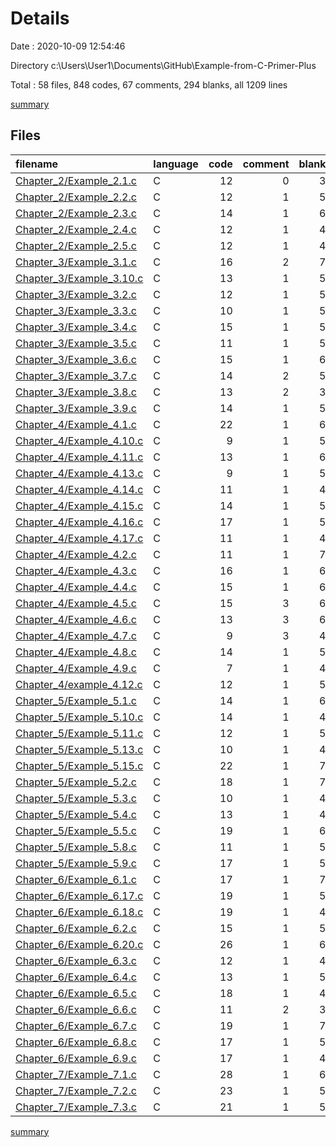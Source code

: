 # Details

Date : 2020-10-09 12:54:46

Directory c:\Users\User1\Documents\GitHub\Example-from-C-Primer-Plus

Total : 58 files,  848 codes, 67 comments, 294 blanks, all 1209 lines

[summary](results.md)

## Files
| filename | language | code | comment | blank | total |
| :--- | :--- | ---: | ---: | ---: | ---: |
| [Chapter_2/Example_2.1.c](/Chapter_2/Example_2.1.c) | C | 12 | 0 | 3 | 15 |
| [Chapter_2/Example_2.2.c](/Chapter_2/Example_2.2.c) | C | 12 | 1 | 5 | 18 |
| [Chapter_2/Example_2.3.c](/Chapter_2/Example_2.3.c) | C | 14 | 1 | 6 | 21 |
| [Chapter_2/Example_2.4.c](/Chapter_2/Example_2.4.c) | C | 12 | 1 | 4 | 17 |
| [Chapter_2/Example_2.5.c](/Chapter_2/Example_2.5.c) | C | 12 | 1 | 4 | 17 |
| [Chapter_3/Example_3.1.c](/Chapter_3/Example_3.1.c) | C | 16 | 2 | 7 | 25 |
| [Chapter_3/Example_3.10.c](/Chapter_3/Example_3.10.c) | C | 13 | 1 | 5 | 19 |
| [Chapter_3/Example_3.2.c](/Chapter_3/Example_3.2.c) | C | 12 | 1 | 5 | 18 |
| [Chapter_3/Example_3.3.c](/Chapter_3/Example_3.3.c) | C | 10 | 1 | 5 | 16 |
| [Chapter_3/Example_3.4.c](/Chapter_3/Example_3.4.c) | C | 15 | 1 | 5 | 21 |
| [Chapter_3/Example_3.5.c](/Chapter_3/Example_3.5.c) | C | 11 | 1 | 5 | 17 |
| [Chapter_3/Example_3.6.c](/Chapter_3/Example_3.6.c) | C | 15 | 1 | 6 | 22 |
| [Chapter_3/Example_3.7.c](/Chapter_3/Example_3.7.c) | C | 14 | 2 | 5 | 21 |
| [Chapter_3/Example_3.8.c](/Chapter_3/Example_3.8.c) | C | 13 | 2 | 3 | 18 |
| [Chapter_3/Example_3.9.c](/Chapter_3/Example_3.9.c) | C | 14 | 1 | 5 | 20 |
| [Chapter_4/Example_4.1.c](/Chapter_4/Example_4.1.c) | C | 22 | 1 | 6 | 29 |
| [Chapter_4/Example_4.10.c](/Chapter_4/Example_4.10.c) | C | 9 | 1 | 5 | 15 |
| [Chapter_4/Example_4.11.c](/Chapter_4/Example_4.11.c) | C | 13 | 1 | 6 | 20 |
| [Chapter_4/Example_4.13.c](/Chapter_4/Example_4.13.c) | C | 9 | 1 | 5 | 15 |
| [Chapter_4/Example_4.14.c](/Chapter_4/Example_4.14.c) | C | 11 | 1 | 4 | 16 |
| [Chapter_4/Example_4.15.c](/Chapter_4/Example_4.15.c) | C | 14 | 1 | 5 | 20 |
| [Chapter_4/Example_4.16.c](/Chapter_4/Example_4.16.c) | C | 17 | 1 | 5 | 23 |
| [Chapter_4/Example_4.17.c](/Chapter_4/Example_4.17.c) | C | 11 | 1 | 4 | 16 |
| [Chapter_4/Example_4.2.c](/Chapter_4/Example_4.2.c) | C | 11 | 1 | 7 | 19 |
| [Chapter_4/Example_4.3.c](/Chapter_4/Example_4.3.c) | C | 16 | 1 | 6 | 23 |
| [Chapter_4/Example_4.4.c](/Chapter_4/Example_4.4.c) | C | 15 | 1 | 6 | 22 |
| [Chapter_4/Example_4.5.c](/Chapter_4/Example_4.5.c) | C | 15 | 3 | 6 | 24 |
| [Chapter_4/Example_4.6.c](/Chapter_4/Example_4.6.c) | C | 13 | 3 | 6 | 22 |
| [Chapter_4/Example_4.7.c](/Chapter_4/Example_4.7.c) | C | 9 | 3 | 4 | 16 |
| [Chapter_4/Example_4.8.c](/Chapter_4/Example_4.8.c) | C | 14 | 1 | 5 | 20 |
| [Chapter_4/Example_4.9.c](/Chapter_4/Example_4.9.c) | C | 7 | 1 | 4 | 12 |
| [Chapter_4/example_4.12.c](/Chapter_4/example_4.12.c) | C | 12 | 1 | 5 | 18 |
| [Chapter_5/Example_5.1.c](/Chapter_5/Example_5.1.c) | C | 14 | 1 | 6 | 21 |
| [Chapter_5/Example_5.10.c](/Chapter_5/Example_5.10.c) | C | 14 | 1 | 4 | 19 |
| [Chapter_5/Example_5.11.c](/Chapter_5/Example_5.11.c) | C | 12 | 1 | 5 | 18 |
| [Chapter_5/Example_5.13.c](/Chapter_5/Example_5.13.c) | C | 10 | 1 | 4 | 15 |
| [Chapter_5/Example_5.15.c](/Chapter_5/Example_5.15.c) | C | 22 | 1 | 7 | 30 |
| [Chapter_5/Example_5.2.c](/Chapter_5/Example_5.2.c) | C | 18 | 1 | 7 | 26 |
| [Chapter_5/Example_5.3.c](/Chapter_5/Example_5.3.c) | C | 10 | 1 | 4 | 15 |
| [Chapter_5/Example_5.4.c](/Chapter_5/Example_5.4.c) | C | 13 | 1 | 4 | 18 |
| [Chapter_5/Example_5.5.c](/Chapter_5/Example_5.5.c) | C | 19 | 1 | 6 | 26 |
| [Chapter_5/Example_5.8.c](/Chapter_5/Example_5.8.c) | C | 11 | 1 | 5 | 17 |
| [Chapter_5/Example_5.9.c](/Chapter_5/Example_5.9.c) | C | 17 | 1 | 5 | 23 |
| [Chapter_6/Example_6.1.c](/Chapter_6/Example_6.1.c) | C | 17 | 1 | 7 | 25 |
| [Chapter_6/Example_6.17.c](/Chapter_6/Example_6.17.c) | C | 19 | 1 | 5 | 25 |
| [Chapter_6/Example_6.18.c](/Chapter_6/Example_6.18.c) | C | 19 | 1 | 4 | 24 |
| [Chapter_6/Example_6.2.c](/Chapter_6/Example_6.2.c) | C | 15 | 1 | 5 | 21 |
| [Chapter_6/Example_6.20.c](/Chapter_6/Example_6.20.c) | C | 26 | 1 | 6 | 33 |
| [Chapter_6/Example_6.3.c](/Chapter_6/Example_6.3.c) | C | 12 | 1 | 4 | 17 |
| [Chapter_6/Example_6.4.c](/Chapter_6/Example_6.4.c) | C | 13 | 1 | 5 | 19 |
| [Chapter_6/Example_6.5.c](/Chapter_6/Example_6.5.c) | C | 18 | 1 | 4 | 23 |
| [Chapter_6/Example_6.6.c](/Chapter_6/Example_6.6.c) | C | 11 | 2 | 3 | 16 |
| [Chapter_6/Example_6.7.c](/Chapter_6/Example_6.7.c) | C | 19 | 1 | 7 | 27 |
| [Chapter_6/Example_6.8.c](/Chapter_6/Example_6.8.c) | C | 17 | 1 | 5 | 23 |
| [Chapter_6/Example_6.9.c](/Chapter_6/Example_6.9.c) | C | 17 | 1 | 4 | 22 |
| [Chapter_7/Example_7.1.c](/Chapter_7/Example_7.1.c) | C | 28 | 1 | 6 | 35 |
| [Chapter_7/Example_7.2.c](/Chapter_7/Example_7.2.c) | C | 23 | 1 | 5 | 29 |
| [Chapter_7/Example_7.3.c](/Chapter_7/Example_7.3.c) | C | 21 | 1 | 5 | 27 |

[summary](results.md)